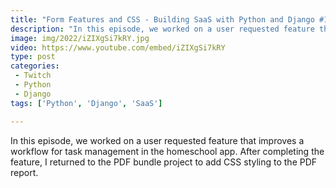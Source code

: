 ```yaml
---
title: "Form Features and CSS - Building SaaS with Python and Django #128"
description: "In this episode, we worked on a user requested feature that improves a workflow for task management in the homeschool app. After completing the feature, I returned to the PDF bundle project to add CSS styling to the PDF report."
image: img/2022/iZIXgSi7kRY.jpg
video: https://www.youtube.com/embed/iZIXgSi7kRY
type: post
categories:
 - Twitch
 - Python
 - Django
tags: ['Python', 'Django', 'SaaS']

---
```


In this episode, we worked on a user requested feature that improves a workflow for task management in the homeschool app. After completing the feature, I returned to the PDF bundle project to add CSS styling to the PDF report.
